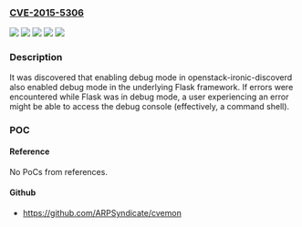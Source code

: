 ### [CVE-2015-5306](https://cve.mitre.org/cgi-bin/cvename.cgi?name=CVE-2015-5306)
![](https://img.shields.io/static/v1?label=Product&message=Red%20Hat%20Enterprise%20Linux%20OpenStack%20Platform%206.0%20(Juno)%20for%20RHEL%207&color=blue)
![](https://img.shields.io/static/v1?label=Product&message=Red%20Hat%20Enterprise%20Linux%20OpenStack%20Platform%20director%207.0%20for%20RHEL%207&color=blue)
![](https://img.shields.io/static/v1?label=Version&message=!%200%3A0.2.5-2.el7ost%20&color=brighgreen)
![](https://img.shields.io/static/v1?label=Version&message=!%200%3A1.1.0-8.el7ost%20&color=brighgreen)
![](https://img.shields.io/static/v1?label=Vulnerability&message=Exposed%20Dangerous%20Method%20or%20Function&color=brighgreen)

### Description

It was discovered that enabling debug mode in openstack-ironic-discoverd also enabled debug mode in the underlying Flask framework. If errors were encountered while Flask was in debug mode, a user experiencing an error might be able to access the debug console (effectively, a command shell).

### POC

#### Reference
No PoCs from references.

#### Github
- https://github.com/ARPSyndicate/cvemon

